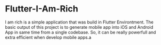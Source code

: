 # Flutter-I-Am-Rich
I am rich is a simple application that was build in Flutter Environtment. The basic output of this project is to generate mobile app into iOS and Android App in same time from a single codebase. So, it can be really powerfull and extra efficient when develop mobile apps.a
